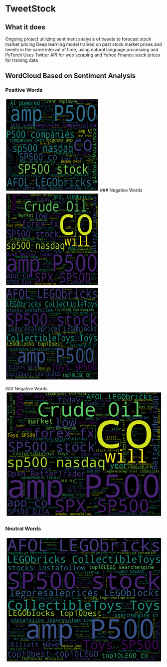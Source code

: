 # TweetStock
## What it does
Ongoing project utilizing sentiment analysis of tweets to forecast stock market pricing
Deep learning model trained on past stock market prices and tweets in the same interval of time, using natural language processing and PyTorch
Uses Twitter API for web scraping and Yahoo Finance stock prices for training data

## WordCloud Based on Sentiment Analysis
### Positive Words
<p float="left">
<img src = "https://github.com/BabyChouSr/TweetStock/blob/main/positivewordcloud.png" width = "300" height = "300">
  ### Negative Words
  <img src = "https://github.com/BabyChouSr/TweetStock/blob/main/negativewordcloud.png" width = "300" height = "300">
  <img src = "https://github.com/BabyChouSr/TweetStock/blob/main/neutralwordcloud.png" width = "300" height = "300">
</p>
### Negative Words

<img src = "https://github.com/BabyChouSr/TweetStock/blob/main/negativewordcloud.png">

### Neutral Words
<img src = "https://github.com/BabyChouSr/TweetStock/blob/main/neutralwordcloud.png">


